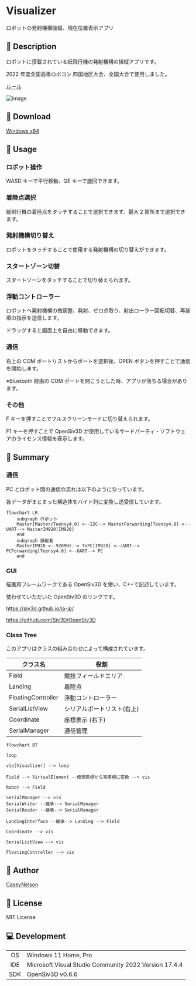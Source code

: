 # Visualizer

ロボットの発射機構操縦、現在位置表示アプリ

## 🤔 Description

ロボットに搭載されている紙飛行機の発射機構の操縦アプリです。

2022 年度全国高専ロボコン 四国地区大会、全国大会で使用しました。

[ルール](https://official-robocon.com/robocon_wp/wordpress/wp-content/uploads/2022/04/kosen2022_rulebook.pdf)

![image](https://user-images.githubusercontent.com/91818705/203841200-730035a2-636a-48d4-a17b-8a4aa23b5367.png)

## 🐣 Download

[Windows x64](https://github.com/CaseyNelson314/Visualizer/releases/download/v1.0.1/Visualizer.exe)

## 💬 Usage

### ロボット操作

WASD キーで平行移動、QE キーで旋回できます。

### 着陸点選択

紙飛行機の着陸点をタッチすることで選択できます。最大 2 箇所まで選択できます。

### 発射機構切り替え

ロボットをタッチすることで使用する発射機構の切り替えができます。

### スタートゾーン切替

スタートゾーンをタッチすることで切り替えられます。

### 浮動コントローラー

ロボットへ発射機構の微調整、発射、ゼロ点取り、射出ローラー回転切替、再装填の指示を送信します。

ドラッグすると画面上を自由に移動できます。

### 通信

右上の COM ポートリストからポートを選択後、OPEN ボタンを押すことで通信を開始します。

※Bluetooth 経由の COM ポートを開こうとした時、アプリが落ちる場合があります。

### その他

F キーを押すことでフルスクリーンモードに切り替えられます。

F1 キーを押すことで OpenSiv3D が使用しているサードパーティ・ソフトウェアのライセンス情報を表示します。

## 📗 Summary

### 通信

PC とロボット間の通信の流れは以下のようになっています。

各データがまとまった構造体をバイト列に変換し送受信しています。

```mermaid
flowchart LR
	subgraph ロボット
	Master[Master/Teensy4.0] <--I2C--> MasterForwarding[Teensy4.0] <--UART--> MasterIM920[IM920]
	end
	subgraph 操縦者
	MasterIM920 <-.920MHz.-> ToPC[IM920] <--UART--> PCForwarding[Teensy4.0] <--UART--> PC
	end
```

### GUI

描画用フレームワークである OpenSiv3D を使い、C++で記述しています。

使わせていただいた OpenSiv3D のリンクです。

<https://siv3d.github.io/ja-jp/>

<https://github.com/Siv3D/OpenSiv3D>

### Class Tree

このアプリはクラスの組み合わせによって構成されています。

| クラス名           | 役割                       |
| ------------------ | -------------------------- |
| Field              | 競技フィールドエリア       |
| Landing            | 着陸点                     |
| FloatingController | 浮動コントローラー         |
| SerialListView     | シリアルポートリスト(右上) |
| Coordinate         | 座標表示 (右下)            |
| SerialManager      | 通信管理                   |

```mermaid
flowchart BT

loop

vis[Visualizer] --> loop

Field --> VirtualElement --仮想座標から実座標に変換 --> vis

Robot --> Field

SerialManager --> vis
SerialWriter --継承--> SerialManager
SerialReader --継承--> SerialManager

LandingInterface --継承--> Landing --> Field

Coordinate --> vis

SerialListView --> vis

FloatingController --> vis
```

## 👤 Author

[CaseyNelson](https://github.com/CaseyNelson314)

## 📖 License

MIT License

## 💻 Development

|     |                                                       |
| :-: | ----------------------------------------------------- |
| OS  | Windows 11 Home, Pro                                  |
| IDE | Microsoft Visual Studio Community 2022 Version 17.4.4 |
| SDK | OpenSiv3D v0.6.6                                      |
